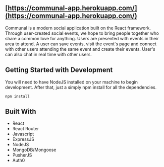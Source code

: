 ## [https://communal-app.herokuapp.com/](https://communal-app.herokuapp.com/)
Communal is a modern social application built on the React framework. Through user-created social events, we hope to bring people together who share a common love for anything. Users are presented with events in their area to attend. A user can save events, visit the event's page and connect with other users attending the same event and create their events. User's can also chat in real time with other users.

## Getting Started with Development
You will need to have NodeJS installed on your machine to begin development. After that, just a simply npm install for all the dependencies.

```
npm install
```

## Built With
* React
* React Router
* Javascript
* ExpressJS
* NodeJS
* MongoDB/Mongoose
* PusherJS
* Auth0
